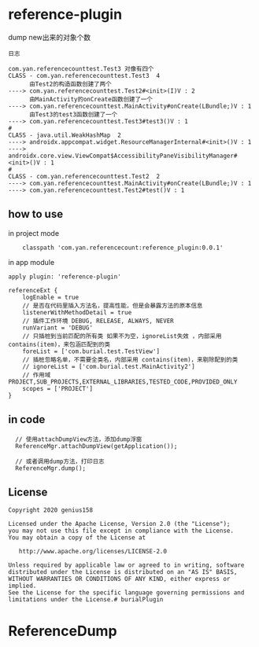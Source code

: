 # reference-plugin
dump new出来的对象个数

```
日志

com.yan.referencecounttest.Test3 对像有四个
CLASS - com.yan.referencecounttest.Test3  4
      由Test2的构造函数创建了两个
----> com.yan.referencecounttest.Test2#<init>(I)V : 2
      由MainActivity的onCreate函数创建了一个
----> com.yan.referencecounttest.MainActivity#onCreate(LBundle;)V : 1
      由Test3的test3函数创建了一个
----> com.yan.referencecounttest.Test3#test3()V : 1
#
CLASS - java.util.WeakHashMap  2
----> androidx.appcompat.widget.ResourceManagerInternal#<init>()V : 1
----> androidx.core.view.ViewCompat$AccessibilityPaneVisibilityManager#<init>()V : 1
#
CLASS - com.yan.referencecounttest.Test2  2
----> com.yan.referencecounttest.MainActivity#onCreate(LBundle;)V : 1
----> com.yan.referencecounttest.Test2#test()V : 1
```

## how to use 
in project mode
```
    classpath 'com.yan.referencecount:reference_plugin:0.0.1'
```
 in app module
```
apply plugin: 'reference-plugin'

referenceExt {
    logEnable = true
    // 是否在代码里插入方法名，提高性能，但是会暴露方法的原本信息
    listenerWithMethodDetail = true
    // 插件工作环境 DEBUG, RELEASE, ALWAYS, NEVER
    runVariant = 'DEBUG'
    // 只插桩到当前匹配的所有类 如果不为空，ignoreList失效 ，内部采用 contains(item)，来包涵匹配到的类
    foreList = ['com.burial.test.TestView']
    // 插桩忽略名单，不需要全类名，内部采用 contains(item)，来剔除配到的类
    // ignoreList = ['com.burial.test.MainActivity2']
    // 作用域 PROJECT,SUB_PROJECTS,EXTERNAL_LIBRARIES,TESTED_CODE,PROVIDED_ONLY
    scopes = ['PROJECT']
}

```

## in code 
```
  // 使用attachDumpView方法，添加dump浮窗
  ReferenceMgr.attachDumpView(getApplication());

  // 或者调用dump方法，打印日志
  ReferenceMgr.dump();

```

## License

    Copyright 2020 genius158

    Licensed under the Apache License, Version 2.0 (the "License");
    you may not use this file except in compliance with the License.
    You may obtain a copy of the License at

       http://www.apache.org/licenses/LICENSE-2.0

    Unless required by applicable law or agreed to in writing, software
    distributed under the License is distributed on an "AS IS" BASIS,
    WITHOUT WARRANTIES OR CONDITIONS OF ANY KIND, either express or implied.
    See the License for the specific language governing permissions and
    limitations under the License.# burialPlugin
# ReferenceDump
